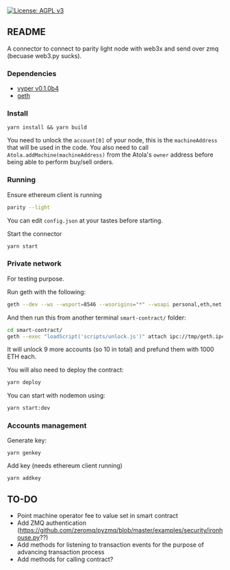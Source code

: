 [![License: AGPL v3](https://img.shields.io/badge/License-AGPL%20v3-blue.svg)](https://www.gnu.org/licenses/agpl-3.0)



README
------

A connector to connect to parity light node with web3x and send over zmq (becuase web3.py sucks).

### Dependencies
- [vyper v0.1.0b4](https://github.com/ethereum/vyper/releases/tag/v0.1.0-beta.4r)
- [geth](https://github.com/ethereum/go-ethereum)

### Install

```
yarn install && yarn build
```

You need to unlock the `account[0]` of your node, this is the `machineAddress` that will be used in the code. You also need to call `Atola.addMachine(machineAddress)` from the Atola's `owner` address before being able to perform buy/sell orders.

### Running

Ensure ethereum client is running
```bash
parity --light
```

You can edit `config.json` at your tastes before starting.

Start the connector
```bash
yarn start
```

### Private network
For testing purpose.

Run geth with the following:
```bash
geth --dev --ws --wsport=8546 --wsorigins="*" --wsapi personal,eth,net,rpc,shh,web3 --allow-insecure-unlock
```

And then run this from another terminal `smart-contract/` folder:
```bash
cd smart-contract/
geth --exec "loadScript('scripts/unlock.js')" attach ipc://tmp/geth.ipc
```
It will unlock 9 more accounts (so 10 in total) and prefund them with 1000 ETH each.

You will also need to deploy the contract:
```bash
yarn deploy
```

You can start with nodemon using:
```bash
yarn start:dev
```

### Accounts management
Generate key:
```
yarn genkey
```

Add key (needs ethereum client running)
```
yarn addkey
```


TO-DO
-----

- Point machine operator fee to value set in smart contract
- Add ZMQ authentication (https://github.com/zeromq/pyzmq/blob/master/examples/security/ironhouse.py??)
- Add methods for listening to transaction events for the purpose of advancing transaction process
- Add methods for calling contract?
